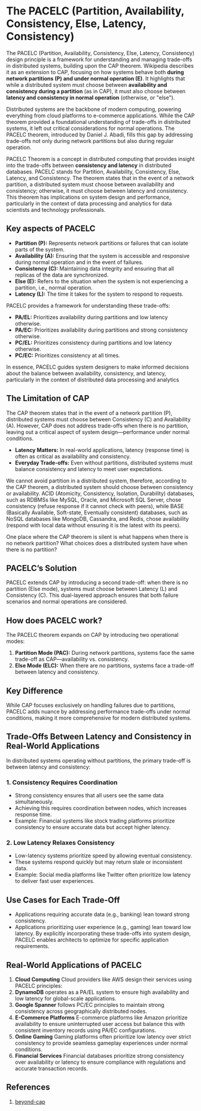 # The PACELC (Partition, Availability, Consistency, Else, Latency, Consistency)

The PACELC (Partition, Availability, Consistency, Else, Latency, Consistency) design principle is a framework for understanding and managing trade-offs in distributed systems, building upon the CAP theorem. Wikipedia describes it as an extension to CAP, focusing on how systems behave both **during network partitions (P) and under normal operation (E)**. It highlights that while a distributed system must choose between **availability and consistency during a partition** (as in CAP), it must also choose between **latency and consistency in normal operation** (otherwise, or "else").

Distributed systems are the backbone of modern computing, powering everything from cloud platforms to e-commerce applications. While the CAP theorem provided a foundational understanding of trade-offs in distributed systems, it left out critical considerations for normal operations. The PACELC theorem, introduced by Daniel J. Abadi, fills this gap by addressing trade-offs not only during network partitions but also during regular operation.

PACELC Theorem is a concept in distributed computing that provides insight into the trade-offs between **consistency and latency** in distributed databases. PACELC stands for Partition, Availability, Consistency, Else, Latency, and Consistency. The theorem states that in the event of a network partition, a distributed system must choose between availability and consistency; otherwise, it must choose between latency and consistency. This theorem has implications on system design and performance, particularly in the context of data processing and analytics for data scientists and technology professionals.

## Key aspects of PACELC

- **Partition (P):** Represents network partitions or failures that can isolate parts of the system.
- **Availability (A):** Ensuring that the system is accessible and responsive during normal operation and in the event of failures.
- **Consistency (C):** Maintaining data integrity and ensuring that all replicas of the data are synchronized.
- **Else (E):** Refers to the situation when the system is not experiencing a partition, i.e., normal operation.
- **Latency (L):** The time it takes for the system to respond to requests.

PACELC provides a framework for understanding these trade-offs:

- **PA/EL:** Prioritizes availability during partitions and low latency otherwise.
- **PA/EC:** Prioritizes availability during partitions and strong consistency otherwise.
- **PC/EL:** Prioritizes consistency during partitions and low latency otherwise.
- **PC/EC:** Prioritizes consistency at all times.

In essence, PACELC guides system designers to make informed decisions about the balance between availability, consistency, and latency, particularly in the context of distributed data processing and analytics

## The Limitation of CAP

The CAP theorem states that in the event of a network partition (P), distributed systems must choose between Consistency (C) and Availability (A). However, CAP does not address trade-offs when there is no partition, leaving out a critical aspect of system design—performance under normal conditions.

- **Latency Matters:** In real-world applications, latency (response time) is often as critical as availability and consistency.
- **Everyday Trade-offs:** Even without partitions, distributed systems must balance consistency and latency to meet user expectations.

We cannot avoid partition in a distributed system, therefore, according to the CAP theorem, a distributed system should choose between consistency or availability. ACID (Atomicity, Consistency, Isolation, Durability) databases, such as RDBMSs like MySQL, Oracle, and Microsoft SQL Server, chose consistency (refuse response if it cannot check with peers), while BASE (Basically Available, Soft-state, Eventually consistent) databases, such as NoSQL databases like MongoDB, Cassandra, and Redis, chose availability (respond with local data without ensuring it is the latest with its peers).

One place where the CAP theorem is silent is what happens when there is no network partition? What choices does a distributed system have when there is no partition?

## PACELC’s Solution

PACELC extends CAP by introducing a second trade-off: when there is no partition (Else mode), systems must choose between Latency (L) and Consistency (C). This dual-layered approach ensures that both failure scenarios and normal operations are considered.

## How does PACELC work?

The PACELC theorem expands on CAP by introducing two operational modes:

1. **Partition Mode (PAC):** During network partitions, systems face the same trade-off as CAP—availability vs. consistency.
2. **Else Mode (ELC):** When there are no partitions, systems face a trade-off between latency and consistency.

## Key Difference

While CAP focuses exclusively on handling failures due to partitions, PACELC adds nuance by addressing performance trade-offs under normal conditions, making it more comprehensive for modern distributed systems.

## Trade-Offs Between Latency and Consistency in Real-World Applications

In distributed systems operating without partitions, the primary trade-off is between latency and consistency:

### 1. Consistency Requires Coordination

- Strong consistency ensures that all users see the same data simultaneously.
- Achieving this requires coordination between nodes, which increases response time.
- Example: Financial systems like stock trading platforms prioritize consistency to ensure accurate data but accept higher latency.

### 2. Low Latency Relaxes Consistency

- Low-latency systems prioritize speed by allowing eventual consistency.
- These systems respond quickly but may return stale or inconsistent data.
- Example: Social media platforms like Twitter often prioritize low latency to deliver fast user experiences.

## Use Cases for Each Trade-Off

- Applications requiring accurate data (e.g., banking) lean toward strong consistency.
- Applications prioritizing user experience (e.g., gaming) lean toward low latency. By explicitly incorporating these trade-offs into system design, PACELC enables architects to optimize for specific application requirements.

## Real-World Applications of PACELC

1. **Cloud Computing** Cloud providers like AWS design their services using PACELC principles:
2. **DynamoDB** operates as a PA/EL system to ensure high availability and low latency for global-scale applications.
3. **Google Spanner** follows PC/EC principles to maintain strong consistency across geographically distributed nodes.
4. **E-Commerce Platforms** E-commerce platforms like Amazon prioritize availability to ensure uninterrupted user access but balance this with consistent inventory records using PA/EC configurations.
5. **Online Gaming** Gaming platforms often prioritize low latency over strict consistency to provide seamless gameplay experiences under normal conditions.
6. **Financial Services** Financial databases prioritize strong consistency over availability or latency to ensure compliance with regulations and accurate transaction records.

## References

1. [beyond-cap](https://dev.to/ashokan/beyond-cap-unveiling-the-pacelc-theorem-for-modern-systems-465j)
